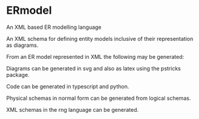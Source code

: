 # ERmodel
An XML based ER modelling language

An XML schema for defining entity models inclusive of their representation as diagrams.

From an ER model represented in XML the following may be generated:

Diagrams can be generated in svg and also as latex using the pstricks package.

Code can be generated in typescript and python.

Physical schemas in normal form can be generated from logical schemas.

XML schemas in the rng language can be generated. 
